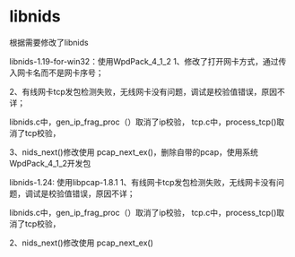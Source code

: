 # libnids
根据需要修改了libnids

libnids-1.19-for-win32：使用WpdPack_4_1_2
1、修改了打开网卡方式，通过传入网卡名而不是网卡序号；

2、有线网卡tcp发包检测失败，无线网卡没有问题，调试是校验值错误，原因不详；

libnids.c中，gen_ip_frag_proc（）取消了ip校验，
tcp.c中，process_tcp()取消了tcp校验，

3、nids_next()修改使用 pcap_next_ex()，删除自带的pcap，使用系统WpdPack_4_1_2开发包



libnids-1.24: 使用libpcap-1.8.1
1、有线网卡tcp发包检测失败，无线网卡没有问题，调试是校验值错误，原因不详；

libnids.c中，gen_ip_frag_proc（）取消了ip校验，
tcp.c中，process_tcp()取消了tcp校验，

2、nids_next()修改使用 pcap_next_ex()
